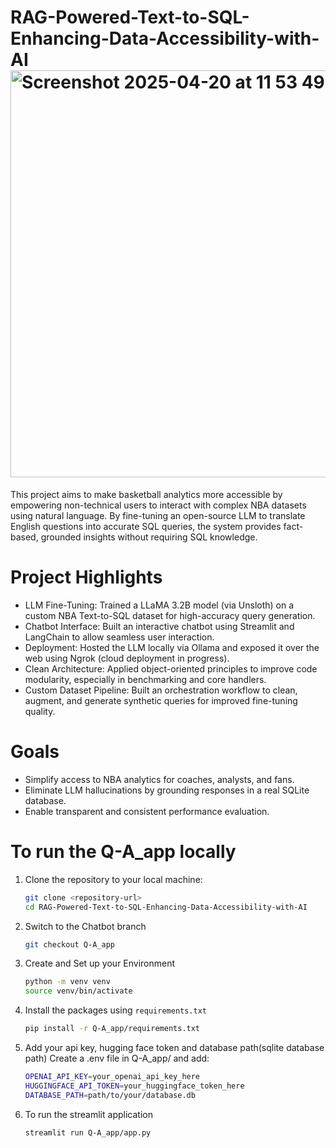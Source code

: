 
# RAG-Powered-Text-to-SQL-Enhancing-Data-Accessibility-with-AI<img width="651" alt="Screenshot 2025-04-20 at 11 53 49 PM" src="https://github.com/user-attachments/assets/69576a01-4791-4d71-8b60-9829ce773266" />
This project aims to make basketball analytics more accessible by empowering non-technical users to interact with complex NBA datasets using natural language. By fine-tuning an open-source LLM to translate English questions into accurate SQL queries, the system provides fact-based, grounded insights without requiring SQL knowledge.

# Project Highlights
- LLM Fine-Tuning: Trained a LLaMA 3.2B model (via Unsloth) on a custom NBA Text-to-SQL dataset for high-accuracy query generation.
- Chatbot Interface: Built an interactive chatbot using Streamlit and LangChain to allow seamless user interaction.
- Deployment: Hosted the LLM locally via Ollama and exposed it over the web using Ngrok (cloud deployment in progress).
- Clean Architecture: Applied object-oriented principles to improve code modularity, especially in benchmarking and core handlers.
- Custom Dataset Pipeline: Built an orchestration workflow to clean, augment, and generate synthetic queries for improved fine-tuning quality.

#  Goals
- Simplify access to NBA analytics for coaches, analysts, and fans.
- Eliminate LLM hallucinations by grounding responses in a real SQLite database.
- Enable transparent and consistent performance evaluation.

# To run the Q-A_app locally
1. Clone the repository to your local machine:
   ```bash
   git clone <repository-url>
   cd RAG-Powered-Text-to-SQL-Enhancing-Data-Accessibility-with-AI
2. Switch to the Chatbot branch
   ```bash
   git checkout Q-A_app
3. Create and Set up your Environment
   ```bash
   python -m venv venv
   source venv/bin/activate
4. Install the packages using `requirements.txt`
   ```bash
   pip install -r Q-A_app/requirements.txt
5. Add your api key, hugging face token and database path(sqlite database path)
   Create a .env file in Q-A_app/ and add:
   ```bash
   OPENAI_API_KEY=your_openai_api_key_here
   HUGGINGFACE_API_TOKEN=your_huggingface_token_here
   DATABASE_PATH=path/to/your/database.db
6. To run the streamlit application
   ```bash
   streamlit run Q-A_app/app.py


